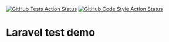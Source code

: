 [![GitHub Tests Action Status](https://github.com/curder/laravel-test-demo/actions/workflows/run-test.yml/badge.svg)](https://github.com/curder/laravel-test-demo/actions?query=run-test%3Amaster)
[![GitHub Code Style Action Status](https://github.com/curder/laravel-test-demo/actions/workflows/php-cs-fixer.yml/badge.svg)](https://github.com/curder/laravel-livewire-screencasts-demo/actions?query=workflow%3A"Check+%26+fix+styling"+branch%3Amaster)

# Laravel test demo
